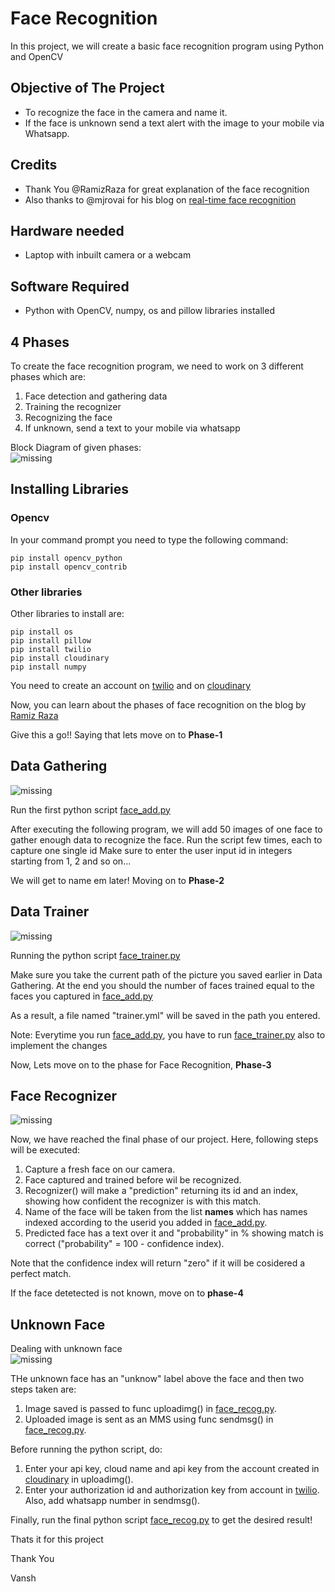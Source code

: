 # Face Recognition
In this project, we will create a basic face recognition program using Python and OpenCV
## Objective of The Project
* To recognize the face in the camera and name it.  
* If the face is unknown send a text alert with the image to your mobile via Whatsapp.
## Credits
* Thank You @RamizRaza for great explanation of the face recognition
* Also thanks to @mjrovai for his blog on [real-time face recognition](https://www.hackster.io/mjrobot/real-time-face-recognition-an-end-to-end-project-a10826)

## Hardware needed
* Laptop with inbuilt camera or a webcam
## Software Required
* Python with OpenCV, numpy, os and  pillow libraries installed 
## 4 Phases
 To create the face recognition program, we need to work on 3 different phases which are:
 1. Face detection and gathering data
 2. Training the recognizer
 3. Recognizing the face
 4. If unknown, send a text to your mobile via whatsapp

<fig1>
<figcaption text-align: "center"> Block Diagram of given phases: </figcaption>
<img src = "images/FaceRecogBlock.png" alt = "missing" />
  </fig1><br>
  
 ## Installing Libraries
 ### Opencv
 In your command prompt you need to type the following command:
 ```
 pip install opencv_python
 pip install opencv_contrib
 ```
 ### Other libraries
 Other libraries to install are:
 ```
 pip install os
 pip install pillow
 pip install twilio
 pip install cloudinary
 pip install numpy
  ```
 
 You need to create an account on [twilio](https://www.twilio.com/) and on [cloudinary](https://cloudinary.com/)
 
 Now, you can learn about the phases of face recognition on the blog by [Ramiz Raza](https://www.superdatascience.com/blogs/opencv-face-recognition)

Give this a go!!
 Saying that lets move on to **Phase-1** 
 ## Data Gathering
 <fig2>
<img src = "images/phase1.png" alt = "missing" />
  </fig2><br>

Run the first python script [face_add.py](face_add.py)


After executing the following program, we will add 50 images of one face to gather enough data to recognize the face.
Run the script few times, each to capture one single id
Make sure to enter the user input id in integers starting from 1, 2 and so on...

We will get to name em later! 
Moving on to **Phase-2** 
## Data Trainer
<fig3>
<img src = "images/phase2.png" alt = "missing" />
 </fig3><br>
 
Running the python script [face_trainer.py](face_trainer.py)


Make sure you take the current path of the picture you saved earlier in Data Gathering. 
At the end you should the number of faces trained equal to the faces you captured in [face_add.py](face_add.py)

As a result, a file named "trainer.yml" will be saved in the path you entered.

Note: Everytime you run [face_add.py](face_add.py), you have to run [face_trainer.py](face_trainer.py) also to implement the changes

Now, Lets move on to the phase for Face Recognition, **Phase-3**

## Face Recognizer
<fig4>
<img src = "images/phase3.png" alt = "missing" />
 </fig4><br>
 
Now, we have reached the final phase of our project. Here, following steps will be executed: 
1. Capture a fresh face on our camera.  
2. Face captured and trained before wil be recognized. 
3. Recognizer() will make a "prediction" returning its id and an index, showing how confident the recognizer is with this match.
4. Name of the face will be taken from the list **names** which has names indexed according to the userid you added in [face_add.py](face_add.py).
5. Predicted face has a text over it and "probability" in % showing match is correct ("probability" = 100 - confidence index).

Note that the confidence index will return "zero" if it will be cosidered a perfect match.

If the face detetected is not known, move on to **phase-4**

## Unknown Face
<fig1>
<figcaption text-align: "center"> Dealing with unknown face  </figcaption>
<img src = "images/phase4.png" alt = "missing" />
  </fig1><br>

THe unknown face has an "unknow" label  above the face and then two steps taken are:

1. Image saved is passed to func uploadimg() in [face_recog.py](face_recog.py).
2. Uploaded image is sent as an MMS using func sendmsg() in [face_recog.py](face_recog.py).
 
Before running the python script, do:

1. Enter your api key, cloud name and api key from the account created in [cloudinary](https://cloudinary.com/) in uploadimg().
2. Enter your authorization id and authorization key from account in [twilio](https://www.twilio.com/). Also, add whatsapp number in sendmsg().

Finally, run the final python script [face_recog.py](face_recog.py) to get the desired result!

Thats it for this project


Thank You 

Vansh

